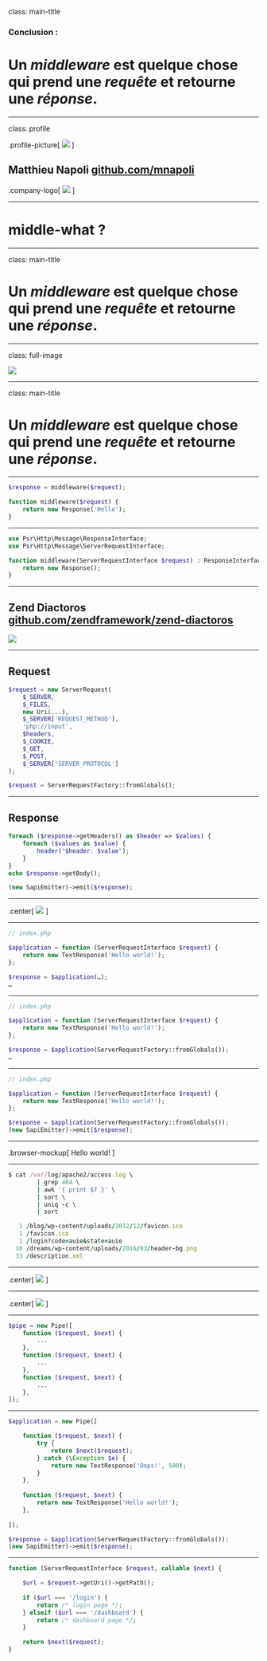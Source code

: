 class: main-title

### Conclusion :

# Un *middleware* est quelque chose qui prend une *requête* et retourne une *réponse*.

---
class: profile

.profile-picture[
    ![](img/profile.jpeg)
]

## Matthieu Napoli [github.com/mnapoli](https://github.com/mnapoli)

.company-logo[ [![](img/wizaplace.png)](https://wizaplace.com) ]

---

# middle-what ?

---
class: main-title

# Un *middleware* est quelque chose qui prend une *requête* et retourne une *réponse*.

---
class: full-image

![](img/space.jpg)

---
class: main-title

# Un *middleware* est quelque chose qui prend une *requête* et retourne une *réponse*.

---

```php
$response = middleware($request);
```

```php
function middleware($request) {
    return new Response('Hello');
}
```

---

```php
use Psr\Http\Message\ResponseInterface;
use Psr\Http\Message\ServerRequestInterface;

function middleware(ServerRequestInterface $request) : ResponseInterface {
    return new Response();
}
```

---

## Zend Diactoros [github.com/zendframework/zend-diactoros](https://github.com/zendframework/zend-diactoros)

![](img/diactoros.png)

---

## Request

```php
$request = new ServerRequest(
    $_SERVER,
    $_FILES,
    new Uri(...),
    $_SERVER['REQUEST_METHOD'],
    'php://input',
    $headers,
    $_COOKIE,
    $_GET,
    $_POST,
    $_SERVER['SERVER_PROTOCOL']
);
```

```php
$request = ServerRequestFactory::fromGlobals();
```

---

## Response

```php
foreach ($response->getHeaders() as $header => $values) {
    foreach ($values as $value) {
        header("$header: $value");
    }
}
echo $response->getBody();
```

```php
(new SapiEmitter)->emit($response);
```

---

.center[ ![](img/middleware.png) ]

---

```php
// index.php

$application = function (ServerRequestInterface $request) {
    return new TextResponse('Hello world!');
};

$response = $application(…);
…
```

---

```php
// index.php

$application = function (ServerRequestInterface $request) {
    return new TextResponse('Hello world!');
};

$response = $application(ServerRequestFactory::fromGlobals());
…
```

---

```php
// index.php

$application = function (ServerRequestInterface $request) {
    return new TextResponse('Hello world!');
};

$response = $application(ServerRequestFactory::fromGlobals());
(new SapiEmitter)->emit($response);
```

---

.browser-mockup[ Hello world! ]

---

```ruby
$ cat /var/log/apache2/access.log \
        | grep 404 \
        | awk '{ print $7 }' \
        | sort \
        | uniq -c \
        | sort

   1 /blog/wp-content/uploads/2012/12/favicon.ico
   1 /favicon.ico
   1 /login?code=auie&state=auie
  10 /dreams/wp-content/uploads/2016/03/header-bg.png
  33 /description.xml
```

---

.center[ ![](img/step-1.png) ]

---

.center[ ![](img/step-3.png) ]

---

```php
$pipe = new Pipe([
    function ($request, $next) {
        ...
    },
    function ($request, $next) {
        ...
    },
    function ($request, $next) {
        ...
    },
]);
```

---

```php
$application = new Pipe([

    function ($request, $next) {
        try {
            return $next($request);
        } catch (\Exception $e) {
            return new TextResponse('Oops!', 500);
        }
    },
    
    function ($request, $next) {
        return new TextResponse('Hello world!');
    },
    
]);

$response = $application(ServerRequestFactory::fromGlobals());
(new SapiEmitter)->emit($response);
```

---

```php
function (ServerRequestInterface $request, callable $next) {

    $url = $request->getUri()->getPath();
    
    if ($url === '/login') {
        return /* login page */;
    } elseif ($url === '/dashboard') {
        return /* dashboard page */;
    }
    
    return $next($request);
}
```
